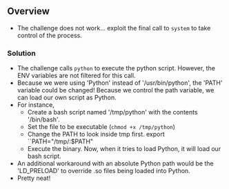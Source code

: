 ## Overview
- The challenge does not work... exploit the final call to ``system`` to take control of the process. 
	
### Solution
- The challenge calls ``python`` to execute the python script. However, the ENV variables are not filtered for this call. 
- Because we were using 'Python' instead of '/usr/bin/python', the 'PATH' variable could be changed! Because we control the path variable, we can load our own script as Python. 
- For instance, 
	- Create a bash script named '/tmp/python' with the contents '/bin/bash'. 
	- Set the file to be executable (``chmod +x /tmp/python``)
	- Change the PATH to look inside tmp first. export ``PATH="/tmp/:$PATH"
	- Execute the binary. Now, when it tries to load Python, it will load our bash script. 
- An additional workaround with an absolute Python path would be the 'LD_PRELOAD' to override .so files being loaded into Python. 
- Pretty neat!
